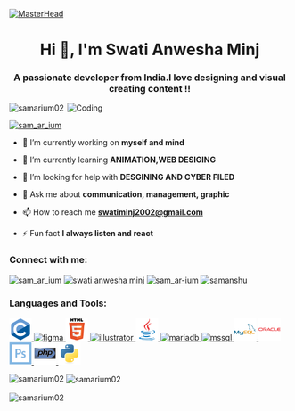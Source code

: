 [![MasterHead](https://visme.co/blog/wp-content/uploads/2020/02/header.gif)](https://Samarium02.io)

<h1 align="center">Hi 👋, I'm Swati Anwesha Minj</h1>
<h3 align="center">A passionate developer from India.I love designing and visual creating content !!</h3>
<img align="right" alt="Coding" width="400" src="https://c.tenor.com/_dyucOz8D7AAAAAd/juggling-designer.gif">



<p align="left"> <img src="https://komarev.com/ghpvc/?username=samarium02&label=Profile%20views&color=0e75b6&style=flat" alt="samarium02" /> </p>

<p align="left"> <a href="https://twitter.com/sam_ar_ium" target="blank"><img src="https://img.shields.io/twitter/follow/sam_ar_ium?logo=twitter&style=for-the-badge" alt="sam_ar_ium" /></a> </p>

- 🔭 I’m currently working on **myself and mind**

- 🌱 I’m currently learning **ANIMATION,WEB DESIGING**

- 🤝 I’m looking for help with **DESGINING AND CYBER FILED**

- 💬 Ask me about **communication, management, graphic**

- 📫 How to reach me **swatiminj2002@gmail.com**

- ⚡ Fun fact **I always listen and react**

<h3 align="left">Connect with me:</h3>
<p align="left">
<a href="https://twitter.com/sam_ar_ium" target="blank"><img align="center" src="https://raw.githubusercontent.com/rahuldkjain/github-profile-readme-generator/master/src/images/icons/Social/twitter.svg" alt="sam_ar_ium" height="30" width="40" /></a>
<a href="https://linkedin.com/in/swati anwesha minj" target="blank"><img align="center" src="https://raw.githubusercontent.com/rahuldkjain/github-profile-readme-generator/master/src/images/icons/Social/linked-in-alt.svg" alt="swati anwesha minj" height="30" width="40" /></a>
<a href="https://instagram.com/sam_ar-ium" target="blank"><img align="center" src="https://raw.githubusercontent.com/rahuldkjain/github-profile-readme-generator/master/src/images/icons/Social/instagram.svg" alt="sam_ar-ium" height="30" width="40" /></a>
<a href="https://discord.gg/samanshu" target="blank"><img align="center" src="https://raw.githubusercontent.com/rahuldkjain/github-profile-readme-generator/master/src/images/icons/Social/discord.svg" alt="samanshu" height="30" width="40" /></a>
</p>

<h3 align="left">Languages and Tools:</h3>
<p align="left"> <a href="https://www.cprogramming.com/" target="_blank" rel="noreferrer"> <img src="https://raw.githubusercontent.com/devicons/devicon/master/icons/c/c-original.svg" alt="c" width="40" height="40"/> </a> <a href="https://www.figma.com/" target="_blank" rel="noreferrer"> <img src="https://www.vectorlogo.zone/logos/figma/figma-icon.svg" alt="figma" width="40" height="40"/> </a> <a href="https://www.w3.org/html/" target="_blank" rel="noreferrer"> <img src="https://raw.githubusercontent.com/devicons/devicon/master/icons/html5/html5-original-wordmark.svg" alt="html5" width="40" height="40"/> </a> <a href="https://www.adobe.com/in/products/illustrator.html" target="_blank" rel="noreferrer"> <img src="https://www.vectorlogo.zone/logos/adobe_illustrator/adobe_illustrator-icon.svg" alt="illustrator" width="40" height="40"/> </a> <a href="https://www.java.com" target="_blank" rel="noreferrer"> <img src="https://raw.githubusercontent.com/devicons/devicon/master/icons/java/java-original.svg" alt="java" width="40" height="40"/> </a> <a href="https://mariadb.org/" target="_blank" rel="noreferrer"> <img src="https://www.vectorlogo.zone/logos/mariadb/mariadb-icon.svg" alt="mariadb" width="40" height="40"/> </a> <a href="https://www.microsoft.com/en-us/sql-server" target="_blank" rel="noreferrer"> <img src="https://www.svgrepo.com/show/303229/microsoft-sql-server-logo.svg" alt="mssql" width="40" height="40"/> </a> <a href="https://www.mysql.com/" target="_blank" rel="noreferrer"> <img src="https://raw.githubusercontent.com/devicons/devicon/master/icons/mysql/mysql-original-wordmark.svg" alt="mysql" width="40" height="40"/> </a> <a href="https://www.oracle.com/" target="_blank" rel="noreferrer"> <img src="https://raw.githubusercontent.com/devicons/devicon/master/icons/oracle/oracle-original.svg" alt="oracle" width="40" height="40"/> </a> <a href="https://www.photoshop.com/en" target="_blank" rel="noreferrer"> <img src="https://raw.githubusercontent.com/devicons/devicon/master/icons/photoshop/photoshop-line.svg" alt="photoshop" width="40" height="40"/> </a> <a href="https://www.php.net" target="_blank" rel="noreferrer"> <img src="https://raw.githubusercontent.com/devicons/devicon/master/icons/php/php-original.svg" alt="php" width="40" height="40"/> </a> <a href="https://www.python.org" target="_blank" rel="noreferrer"> <img src="https://raw.githubusercontent.com/devicons/devicon/master/icons/python/python-original.svg" alt="python" width="40" height="40"/> </a> </p>

<p><img align="left" src="https://github-readme-stats.vercel.app/api/top-langs?username=samarium02&show_icons=true&locale=en&layout=compact" alt="samarium02" /></p>

<p>&nbsp;<img align="center" src="https://github-readme-stats.vercel.app/api?username=samarium02&show_icons=true&locale=en" alt="samarium02" /></p>

<p><img align="center" src="https://github-readme-streak-stats.herokuapp.com/?user=samarium02&" alt="samarium02" /></p>

